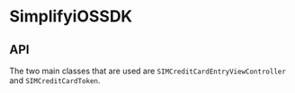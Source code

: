 SimplifyiOSSDK
==============

## API

The two main classes that are used are `SIMCreditCardEntryViewController` and `SIMCreditCardToken`.
